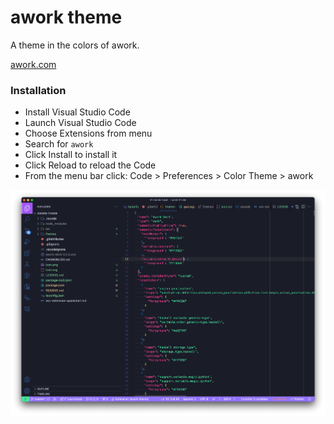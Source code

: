 # awork theme

A theme in the colors of awork.

[awork.com](https://www.awork.com)

### Installation

- Install Visual Studio Code
- Launch Visual Studio Code
- Choose Extensions from menu
- Search for `awork`
- Click Install to install it
- Click Reload to reload the Code
- From the menu bar click: Code > Preferences > Color Theme > awork

![awork theme preview](preview.png)
